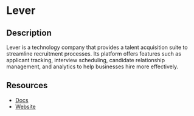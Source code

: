 # Lever

## Description
Lever is a technology company that provides a talent acquisition suite to streamline recruitment processes. Its platform offers features such as applicant tracking, interview scheduling, candidate relationship management, and analytics to help businesses hire more effectively.

## Resources
* [Docs](https://hire.lever.co/developer/documentation)
* [Website](lever.co)